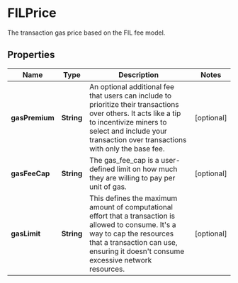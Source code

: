 

# FILPrice

The transaction gas price based on the FIL fee model.

## Properties

| Name | Type | Description | Notes |
|------------ | ------------- | ------------- | -------------|
|**gasPremium** | **String** | An optional additional fee that users can include to prioritize their transactions over others. It acts like a tip to incentivize miners to select and include your transaction over transactions with only the base fee. |  [optional] |
|**gasFeeCap** | **String** | The gas_fee_cap is a user-defined limit on how much they are willing to pay per unit of gas. |  [optional] |
|**gasLimit** | **String** | This defines the maximum amount of computational effort that a transaction is allowed to consume. It&#39;s a way to cap the resources that a transaction can use, ensuring it doesn&#39;t consume excessive network resources. |  [optional] |



